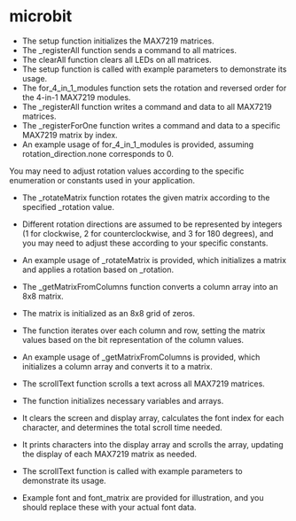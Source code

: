 # microbit

* The setup function initializes the MAX7219 matrices.
* The _registerAll function sends a command to all matrices.
* The clearAll function clears all LEDs on all matrices.
* The setup function is called with example parameters to demonstrate its usage.
* The for_4_in_1_modules function sets the rotation and reversed order for the 4-in-1 MAX7219 modules.
* The _registerAll function writes a command and data to all MAX7219 matrices.
* The _registerForOne function writes a command and data to a specific MAX7219 matrix by index.
* An example usage of for_4_in_1_modules is provided, assuming rotation_direction.none corresponds to 0.

You may need to adjust rotation values according to the specific enumeration or constants used in your application.

* The _rotateMatrix function rotates the given matrix according to the specified _rotation value.
* Different rotation directions are assumed to be represented by integers (1 for clockwise, 2 for counterclockwise, and 3 for 180 degrees), and you may need to adjust these according to your specific constants.
* An example usage of _rotateMatrix is provided, which initializes a matrix and applies a rotation based on _rotation.

* The _getMatrixFromColumns function converts a column array into an 8x8 matrix.
* The matrix is initialized as an 8x8 grid of zeros.
* The function iterates over each column and row, setting the matrix values based on the bit representation of the column values.
* An example usage of _getMatrixFromColumns is provided, which initializes a column array and converts it to a matrix.


* The scrollText function scrolls a text across all MAX7219 matrices.
* The function initializes necessary variables and arrays.
* It clears the screen and display array, calculates the font index for each character, and determines the total scroll time needed.
* It prints characters into the display array and scrolls the array, updating the display of each MAX7219 matrix as needed.
* The scrollText function is called with example parameters to demonstrate its usage.
* Example font and font_matrix are provided for illustration, and you should replace these with your actual font data.
